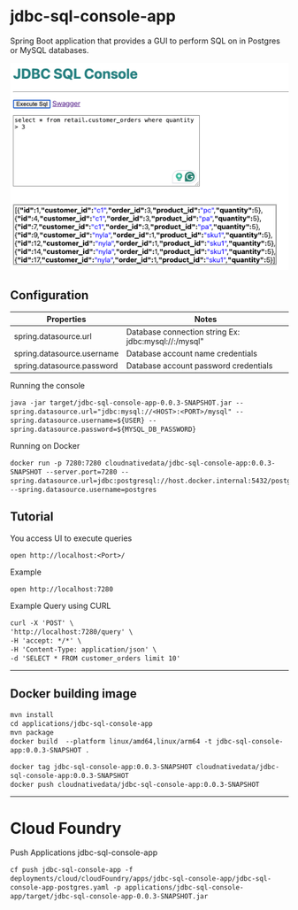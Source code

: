 # jdbc-sql-console-app


Spring Boot application that provides a GUI to perform SQL on in Postgres or MySQL databases.


![UI](docs/img/img.png)


## Configuration


| Properties                 | Notes                                                             |
|----------------------------|-------------------------------------------------------------------|
| spring.datasource.url      | Database connection string  Ex: jdbc:mysql://<HOST>:<PORT>/mysql" |
| spring.datasource.username | Database account name credentials                                 |
| spring.datasource.password | Database account password credentials                             |



Running the console

```shell
java -jar target/jdbc-sql-console-app-0.0.3-SNAPSHOT.jar --spring.datasource.url="jdbc:mysql://<HOST>:<PORT>/mysql" --spring.datasource.username=${USER} --spring.datasource.password=${MYSQL_DB_PASSWORD}
```

Running on Docker

```properties
docker run -p 7280:7280 cloudnativedata/jdbc-sql-console-app:0.0.3-SNAPSHOT --server.port=7280 --spring.datasource.url=jdbc:postgresql://host.docker.internal:5432/postgres --spring.datasource.username=postgres
```


## Tutorial 

You access UI to execute queries

```shell
open http://localhost:<Port>/
```

Example
```shell
open http://localhost:7280
```

Example Query using CURL

```shell
curl -X 'POST' \
'http://localhost:7280/query' \
-H 'accept: */*' \
-H 'Content-Type: application/json' \
-d 'SELECT * FROM customer_orders limit 10'
```

-----------------------------------------------------------
## Docker building image

```shell
mvn install
cd applications/jdbc-sql-console-app
mvn package
docker build  --platform linux/amd64,linux/arm64 -t jdbc-sql-console-app:0.0.3-SNAPSHOT .
```

```shell
docker tag jdbc-sql-console-app:0.0.3-SNAPSHOT cloudnativedata/jdbc-sql-console-app:0.0.3-SNAPSHOT
docker push cloudnativedata/jdbc-sql-console-app:0.0.3-SNAPSHOT
```

------------------------------------------------------------

# Cloud Foundry


Push Applications
jdbc-sql-console-app
```shell
cf push jdbc-sql-console-app -f deployments/cloud/cloudFoundry/apps/jdbc-sql-console-app/jdbc-sql-console-app-postgres.yaml -p applications/jdbc-sql-console-app/target/jdbc-sql-console-app-0.0.3-SNAPSHOT.jar
```
